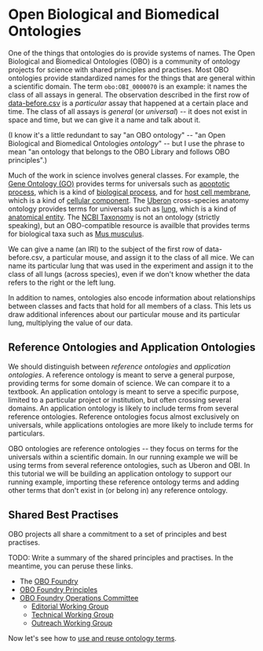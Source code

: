# Open Biological and Biomedical Ontologies

One of the things that ontologies do is provide systems of names. The Open Biological and Biomedical Ontologies (OBO) is a community of ontology projects for science with shared principles and practises. Most OBO ontologies provide standardized names for the things that are general within a scientific domain. The term `obo:OBI_0000070` is an example: it names the class of all assays in general. The observation described in the first row of [data-before.csv][] is a *particular* assay that happened at a certain place and time. The class of all assays is *general* (or *universal*) -- it does not exist in space and time, but we can give it a name and talk about it.

(I know it's a little redundant to say "an OBO ontology" -- "an Open Biological and Biomedical Ontologies *ontology*" -- but I use the phrase to mean "an ontology that belongs to the OBO Library and follows OBO principles".)

Much of the work in science involves general classes. For example, the [Gene Ontology (GO)](http://geneontology.org/) provides terms for universals such as [apoptotic process](http://purl.obolibrary.org/obo/GO_0006915), which is a kind of [biological process](http://purl.obolibrary.org/obo/GO_0008150), and for [host cell membrane](http://purl.obolibrary.org/obo/GO_0033644), which is a kind of [cellular component](http://purl.obolibrary.org/obo/GO_0005575). The [Uberon](http://uberon.org) cross-species anatomy ontology provides terms for universals such as [lung](http://purl.obolibrary.org/obo/UBERON_0002048), which is a kind of [anatomical entity](http://purl.obolibrary.org/obo/UBERON_0001062). The [NCBI Taxonomy](http://www.ncbi.nlm.nih.gov/taxonomy) is not an ontology (strictly speaking), but an OBO-compatible resource is availble that provides terms for biological taxa such as [Mus musculus](http://purl.obolibrary.org/obo/NCBITaxon_10090).

We can give a name (an IRI) to the subject of the first row of data-before.csv, a particular mouse, and assign it to the class of all mice. We can name its particular lung that was used in the experiment and assign it to the class of all lungs (across species), even if we don't know whether the data refers to the right or the left lung.

In addition to names, ontologies also encode information about relationships between classes and facts that hold for all members of a class. This lets us draw additional inferences about our particular mouse and its particular lung, multiplying the value of our data.

[data-before.csv]: https://github.com/jamesaoverton/obo-tutorial/blob/master/examples/data-before.csv


## Reference Ontologies and Application Ontologies

We should distinguish between *reference ontologies* and *application ontologies*. A reference ontology is meant to serve a general purpose, providing terms for some domain of science. We can compare it to a textbook. An application ontology is meant to serve a specific purpose, limited to a particular project or institution, but often crossing several domains. An application ontology is likely to include terms from several reference ontologies. Reference ontologies focus almost exclusively on universals, while applications ontologies are more likely to include terms for particulars.

OBO ontologies are reference ontologies -- they focus on terms for the universals within a scientific domain. In our running example we will be using terms from several reference ontologies, such as Uberon and OBI. In this tutorial we will be building an application ontology to support our running example, importing these reference ontology terms and adding other terms that don't exist in (or belong in) any reference ontology.


## Shared Best Practises

OBO projects all share a commitment to a set of principles and best practises.

TODO: Write a summary of the shared principles and practises. In the meantime, you can peruse these links.

- The [OBO Foundry](http://obofoundry.org)
- [OBO Foundry Principles](http://obofoundry.org/wiki/index.php/OBO_Foundry_Principles)
- [OBO Foundry Operations Committee](https://code.google.com/p/obo-foundry-operations-committee)
    - [Editorial Working Group](https://code.google.com/p/obo-foundry-operations-committee/wiki/EditorialWG)
    - [Technical Working Group](https://code.google.com/p/obo-foundry-operations-committee/wiki/TechnicalWG)
    - [Outreach Working Group](https://code.google.com/p/obo-foundry-operations-committee/wiki/OutreachWG)


Now let's see how to [use and reuse ontology terms](https://github.com/jamesaoverton/obo-tutorial/blob/master/docs/using-and-reusing.md).

